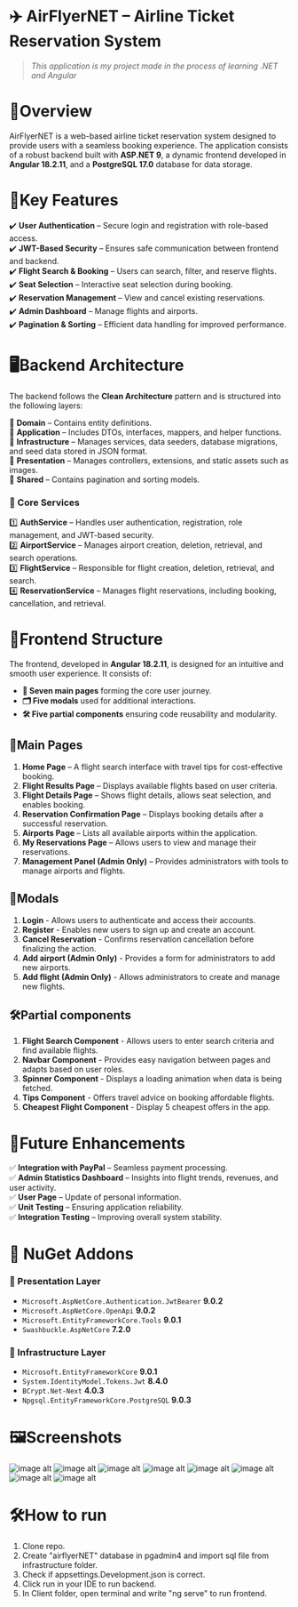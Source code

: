 # ✈️ **AirFlyerNET – Airline Ticket Reservation System**
> *This application is my project made in the process of learning .NET and Angular*
# 📌Overview

AirFlyerNET is a web-based airline ticket reservation system designed to provide users with a seamless booking experience. The application consists of a robust backend built with **ASP.NET 9**, a dynamic frontend developed in **Angular 18.2.11**, and a **PostgreSQL 17.0** database for data storage.

# 🚀Key Features

✔️ **User Authentication** – Secure login and registration with role-based access.  
✔️ **JWT-Based Security** – Ensures safe communication between frontend and backend.  
✔️ **Flight Search & Booking** – Users can search, filter, and reserve flights.  
✔️ **Seat Selection** – Interactive seat selection during booking.  
✔️ **Reservation Management** – View and cancel existing reservations.  
✔️ **Admin Dashboard** – Manage flights and airports.  
✔️ **Pagination & Sorting** – Efficient data handling for improved performance.

# 🖥️Backend Architecture

The backend follows the **Clean Architecture** pattern and is structured into the following layers:

📂 **Domain** – Contains entity definitions.  
📂 **Application** – Includes DTOs, interfaces, mappers, and helper functions.  
📂 **Infrastructure** – Manages services, data seeders, database migrations, and seed data stored in JSON format.  
📂 **Presentation** – Manages controllers, extensions, and static assets such as images.  
📂 **Shared** – Contains pagination and sorting models.

### **🔧 Core Services**

1️⃣ **AuthService** – Handles user authentication, registration, role management, and JWT-based security.  
2️⃣ **AirportService** – Manages airport creation, deletion, retrieval, and search operations.  
3️⃣ **FlightService** – Responsible for flight creation, deletion, retrieval, and search.  
4️⃣ **ReservationService** – Manages flight reservations, including booking, cancellation, and retrieval.

# 🎨Frontend Structure

The frontend, developed in **Angular 18.2.11**, is designed for an intuitive and smooth user experience. It consists of:

- **📄 Seven main pages** forming the core user journey.
- **🗂️ Five modals** used for additional interactions.
- **🛠️ Five partial components** ensuring code reusability and modularity.

## 📄Main Pages

1. **Home Page** – A flight search interface with travel tips for cost-effective booking.
2. **Flight Results Page** – Displays available flights based on user criteria.
3. **Flight Details Page** – Shows flight details, allows seat selection, and enables booking.
4. **Reservation Confirmation Page** – Displays booking details after a successful reservation.
5. **Airports Page** – Lists all available airports within the application.
6. **My Reservations Page** – Allows users to view and manage their reservations.
7. **Management Panel (Admin Only)** – Provides administrators with tools to manage airports and flights.

## 💬Modals

1. **Login** - Allows users to authenticate and access their accounts.
2. **Register** - Enables new users to sign up and create an account.
3. **Cancel Reservation** - Confirms reservation cancellation before finalizing the action.
4. **Add airport (Admin Only)** - Provides a form for administrators to add new airports.
5. **Add flight (Admin Only)** - Allows administrators to create and manage new flights.

## 🛠️Partial components

1. **Flight Search Component** - Allows users to enter search criteria and find available flights.
2. **Navbar Component** - Provides easy navigation between pages and adapts based on user roles.
3. **Spinner Component** - Displays a loading animation when data is being fetched.
4. **Tips Component** - Offers travel advice on booking affordable flights.
5. **Cheapest Flight Component** - Display 5 cheapest offers in the app.

# 🔮Future Enhancements

✅ **Integration with PayPal** – Seamless payment processing.  
✅ **Admin Statistics Dashboard** – Insights into flight trends, revenues, and user activity.  
✅ **User Page** – Update of personal information.  
✅ **Unit Testing** – Ensuring application reliability.  
✅ **Integration Testing** – Improving overall system stability.  

# **🧰 NuGet Addons**

### **📌 Presentation Layer**

- `Microsoft.AspNetCore.Authentication.JwtBearer` **9.0.2**
- `Microsoft.AspNetCore.OpenApi` **9.0.2**
- `Microsoft.EntityFrameworkCore.Tools` **9.0.1**
- `Swashbuckle.AspNetCore` **7.2.0**

### **📌 Infrastructure Layer**

- `Microsoft.EntityFrameworkCore` **9.0.1**
- `System.IdentityModel.Tokens.Jwt` **8.4.0**
- `BCrypt.Net-Next` **4.0.3**
- `Npgsql.EntityFrameworkCore.PostgreSQL` **9.0.3**

# 🖼️Screenshots
![image alt](https://github.com/dkbanas/BookingFlight-App/blob/master/Screenshots/Homepage.png)
![image alt](https://github.com/dkbanas/BookingFlight-App/blob/master/Screenshots/SearchResults.png)
![image alt](https://github.com/dkbanas/BookingFlight-App/blob/master/Screenshots/FlightDetails.png)
![image alt](https://github.com/dkbanas/BookingFlight-App/blob/master/Screenshots/Confirmation.png)
![image alt](https://github.com/dkbanas/BookingFlight-App/blob/master/Screenshots/UserReservations.png)
![image alt](https://github.com/dkbanas/BookingFlight-App/blob/master/Screenshots/ManagementPage.png)
![image alt](https://github.com/dkbanas/BookingFlight-App/blob/master/Screenshots/Airportspage.png)
![image alt](https://github.com/dkbanas/BookingFlight-App/blob/master/Screenshots/LoginModal.png)


# 🛠️How to run

1. Clone repo.
2. Create "airflyerNET" database in pgadmin4 and import sql file from infrastructure folder.
3. Check if appsettings.Development.json is correct.
4. Click run in your IDE to run backend.
5. In Client folder, open terminal and write  "ng serve" to run frontend.
